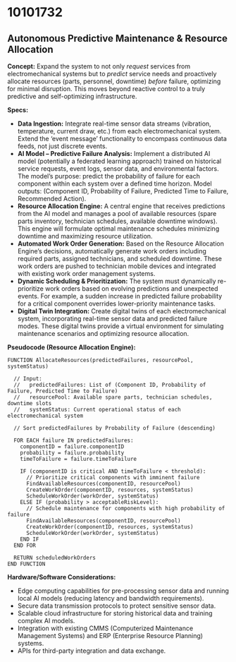 # 10101732

## Autonomous Predictive Maintenance & Resource Allocation

**Concept:** Expand the system to not only *request* services from electromechanical systems but to *predict* service needs and proactively allocate resources (parts, personnel, downtime) *before* failure, optimizing for minimal disruption. This moves beyond reactive control to a truly predictive and self-optimizing infrastructure.

**Specs:**

*   **Data Ingestion:** Integrate real-time sensor data streams (vibration, temperature, current draw, etc.) from each electromechanical system. Extend the ‘event message’ functionality to encompass continuous data feeds, not just discrete events.
*   **AI Model – Predictive Failure Analysis:** Implement a distributed AI model (potentially a federated learning approach) trained on historical service requests, event logs, sensor data, and environmental factors. The model’s purpose: predict the probability of failure for each component within each system over a defined time horizon. Model outputs: (Component ID, Probability of Failure, Predicted Time to Failure, Recommended Action).
*   **Resource Allocation Engine:** A central engine that receives predictions from the AI model and manages a pool of available resources (spare parts inventory, technician schedules, available downtime windows). This engine will formulate optimal maintenance schedules minimizing downtime and maximizing resource utilization.
*   **Automated Work Order Generation:** Based on the Resource Allocation Engine’s decisions, automatically generate work orders including required parts, assigned technicians, and scheduled downtime. These work orders are pushed to technician mobile devices and integrated with existing work order management systems.
*   **Dynamic Scheduling & Prioritization:** The system must dynamically re-prioritize work orders based on evolving predictions and unexpected events. For example, a sudden increase in predicted failure probability for a critical component overrides lower-priority maintenance tasks.
*   **Digital Twin Integration:** Create digital twins of each electromechanical system, incorporating real-time sensor data and predicted failure modes.  These digital twins provide a virtual environment for simulating maintenance scenarios and optimizing resource allocation.

**Pseudocode (Resource Allocation Engine):**

```
FUNCTION AllocateResources(predictedFailures, resourcePool, systemStatus)

  // Input:
  //   predictedFailures: List of (Component ID, Probability of Failure, Predicted Time to Failure)
  //   resourcePool: Available spare parts, technician schedules, downtime slots
  //   systemStatus: Current operational status of each electromechanical system

  // Sort predictedFailures by Probability of Failure (descending)

  FOR EACH failure IN predictedFailures:
    componentID = failure.componentID
    probability = failure.probability
    timeToFailure = failure.timeToFailure

    IF (componentID is critical AND timeToFailure < threshold):
      // Prioritize critical components with imminent failure
      FindAvailableResources(componentID, resourcePool)
      CreateWorkOrder(componentID, resources, systemStatus)
      ScheduleWorkOrder(workOrder, systemStatus)
    ELSE IF (probability > acceptableRiskLevel):
      // Schedule maintenance for components with high probability of failure
      FindAvailableResources(componentID, resourcePool)
      CreateWorkOrder(componentID, resources, systemStatus)
      ScheduleWorkOrder(workOrder, systemStatus)
    END IF
  END FOR

  RETURN scheduledWorkOrders
END FUNCTION
```

**Hardware/Software Considerations:**

*   Edge computing capabilities for pre-processing sensor data and running local AI models (reducing latency and bandwidth requirements).
*   Secure data transmission protocols to protect sensitive sensor data.
*   Scalable cloud infrastructure for storing historical data and training complex AI models.
*   Integration with existing CMMS (Computerized Maintenance Management Systems) and ERP (Enterprise Resource Planning) systems.
*   APIs for third-party integration and data exchange.